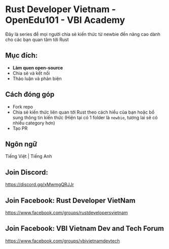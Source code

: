 # Rust Developer Vietnam - OpenEdu101 - VBI Academy

Đây là series để mọi người chia sẻ kiến thức từ newbie đến nâng cao dành cho các bạn quan tâm tới Rust

## Mục đích:
+ **Làm quen open-source**
+ Chia sẻ và kết nối
+ Thảo luận và phản biện 

## Cách đóng góp

+ Fork repo
+ Chia sẻ kiến thức liên quan tới Rust theo cách hiểu của bạn hoặc bổ sung thông tin kiến thức (Hiện tại có 1 folder là `newbie`, tương lai sẽ có nhiều category hơn)
+ Tạo PR 


## Ngôn ngữ 
Tiếng Việt | Tiếng Anh


## Join Discord: 
https://discord.gg/xMwmgQRJJr

## Join Facebook: Rust Developer VietNam
https://www.facebook.com/groups/rustdevelopersvietnam

## Join Facebook: VBI Vietnam Dev and Tech Forum 
https://www.facebook.com/groups/vbivietnamdevtech
